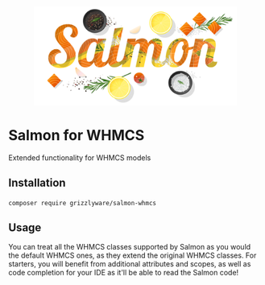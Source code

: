 <p align="center"><img src="./assets/images/salmon_splash.svg" alt="Salmon splash image" width="80%" /></p>

# Salmon for WHMCS
Extended functionality for WHMCS models

## Installation
`composer require grizzlyware/salmon-whmcs`

## Usage
You can treat all the WHMCS classes supported by Salmon as you would the default WHMCS ones, as they extend the original WHMCS classes. For starters, you will benefit from additional attributes and scopes, as well as code completion for your IDE as it'll be able to read the Salmon code!